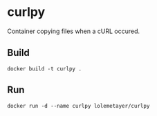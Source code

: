 # curlpy
Container copying files when a cURL occured.



## Build

    docker build -t curlpy .

## Run

    docker run -d --name curlpy lolemetayer/curlpy
